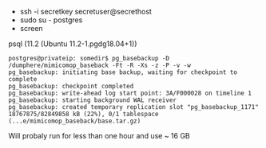 - ssh -i secretkey secretuser@secrethost
- sudo su - postgres
- screen

psql (11.2 (Ubuntu 11.2-1.pgdg18.04+1))

```
postgres@privateip: somedir$ pg_basebackup -D /dumphere/mimicomop_baseback -Ft -R -Xs -z -P -v -w
pg_basebackup: initiating base backup, waiting for checkpoint to complete
pg_basebackup: checkpoint completed
pg_basebackup: write-ahead log start point: 3A/F000028 on timeline 1
pg_basebackup: starting background WAL receiver
pg_basebackup: created temporary replication slot "pg_basebackup_1171"
18767875/82849858 kB (22%), 0/1 tablespace (...e/mimicomop_baseback/base.tar.gz)
```

Will probaly run for less than one hour and use ~ 16 GB
